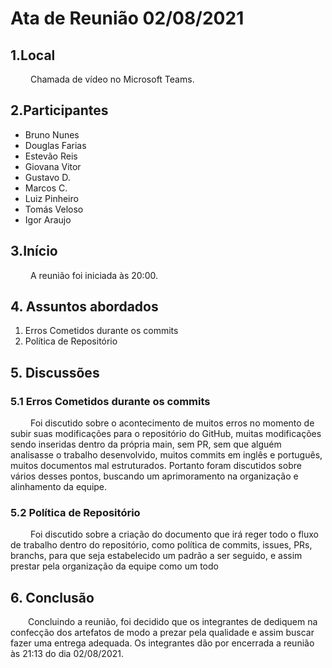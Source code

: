 # Ata de Reunião 02/08/2021
## 1.Local
&emsp;&emsp; Chamada de vídeo no Microsoft Teams.

## 2.Participantes
 - Bruno Nunes
 - Douglas Farias
 - Estevão Reis
 - Giovana Vitor
 - Gustavo D.
 - Marcos C.
 - Luiz Pinheiro
 - Tomás Veloso
 - Igor Araujo
 ## 3.Início
 &emsp;&emsp; A reunião foi iniciada às 20:00.

 ## 4. Assuntos abordados
 1. Erros Cometidos durante os commits
 2. Política de Repositório
 ## 5. Discussões
 ### 5.1 Erros Cometidos durante os commits
 &emsp;&emsp; Foi discutido sobre o acontecimento de muitos erros no momento de subir suas modificações para o repositório do GitHub, muitas modificações sendo inseridas dentro da própria main, sem PR, sem que alguém analisasse o trabalho desenvolvido, muitos commits em inglês e português, muitos documentos mal estruturados. Portanto foram discutidos sobre vários desses pontos, buscando um aprimoramento na organização e alinhamento da equipe.

 ### 5.2 Política de Repositório
  &emsp;&emsp; Foi discutido sobre a criação do documento que irá reger todo o fluxo de trabalho dentro do repositório, como política de commits, issues, PRs, branchs, para que seja estabelecido um padrão a ser seguido, e assim prestar pela organização da equipe como um todo 
## 6. Conclusão
  Concluindo a reunião, foi decidido que os integrantes de dediquem na confecção dos artefatos de modo a prezar pela qualidade e assim buscar fazer uma entrega adequada. Os integrantes dão por encerrada a reunião às 21:13 do dia 02/08/2021.